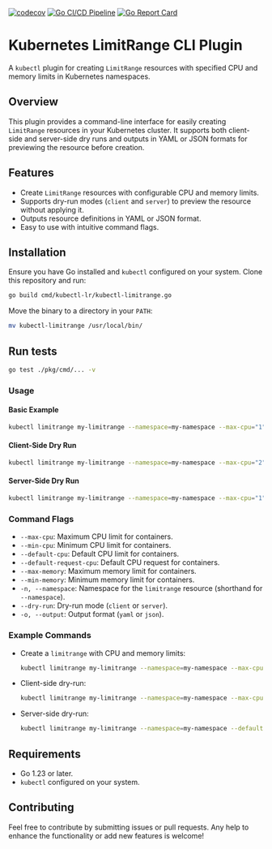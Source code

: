 [![codecov](https://codecov.io/github/mfenerich/kubectl-lr/graph/badge.svg?token=A02R6FB3CV)](https://codecov.io/github/mfenerich/kubectl-lr) [![Go CI/CD Pipeline](https://github.com/mfenerich/kubectl-lr/actions/workflows/go.yml/badge.svg)](https://github.com/mfenerich/kubectl-lr/actions/workflows/go.yml) [![Go Report Card](https://goreportcard.com/badge/github.com/mfenerich/kubectl-lr)](https://goreportcard.com/report/github.com/mfenerich/kubectl-lr)

# Kubernetes LimitRange CLI Plugin

A `kubectl` plugin for creating `LimitRange` resources with specified CPU and memory limits in Kubernetes namespaces.

## Overview

This plugin provides a command-line interface for easily creating `LimitRange` resources in your Kubernetes cluster. It supports both client-side and server-side dry runs and outputs in YAML or JSON formats for previewing the resource before creation.

## Features

- Create `LimitRange` resources with configurable CPU and memory limits.
- Supports dry-run modes (`client` and `server`) to preview the resource without applying it.
- Outputs resource definitions in YAML or JSON format.
- Easy to use with intuitive command flags.

## Installation

Ensure you have Go installed and `kubectl` configured on your system. Clone this repository and run:

```bash
go build cmd/kubectl-lr/kubectl-limitrange.go
```

Move the binary to a directory in your `PATH`:

```bash
mv kubectl-limitrange /usr/local/bin/
```

## Run tests

```bash
go test ./pkg/cmd/... -v
```

### Usage

#### Basic Example

```bash
kubectl limitrange my-limitrange --namespace=my-namespace --max-cpu="1" --min-cpu=100m --max-memory=500Mi --min-memory=100Mi
```

#### Client-Side Dry Run

```bash
kubectl limitrange my-limitrange --namespace=my-namespace --max-cpu="2" --dry-run=client -o yaml
```

#### Server-Side Dry Run

```bash
kubectl limitrange my-limitrange --namespace=my-namespace --max-cpu="1" --dry-run=server -o json
```

### Command Flags

- `--max-cpu`: Maximum CPU limit for containers.
- `--min-cpu`: Minimum CPU limit for containers.
- `--default-cpu`: Default CPU limit for containers.
- `--default-request-cpu`: Default CPU request for containers.
- `--max-memory`: Maximum memory limit for containers.
- `--min-memory`: Minimum memory limit for containers.
- `-n, --namespace`: Namespace for the `limitrange` resource (shorthand for `--namespace`).
- `--dry-run`: Dry-run mode (`client` or `server`).
- `-o, --output`: Output format (`yaml` or `json`).

### Example Commands

- Create a `limitrange` with CPU and memory limits:
  ```bash
  kubectl limitrange my-limitrange --namespace=my-namespace --max-cpu="1" --min-cpu=100m --max-memory=500Mi --min-memory=100Mi
  ```

- Client-side dry-run:
  ```bash
  kubectl limitrange my-limitrange --namespace=my-namespace --max-cpu="2" --min-cpu=500m --dry-run=client -o yaml
  ```

- Server-side dry-run:
  ```bash
  kubectl limitrange my-limitrange --namespace=my-namespace --default-cpu=500m --default-request-cpu=200m --dry-run=server -o json
  ```

## Requirements

- Go 1.23 or later.
- `kubectl` configured on your system.

## Contributing

Feel free to contribute by submitting issues or pull requests. Any help to enhance the functionality or add new features is welcome!